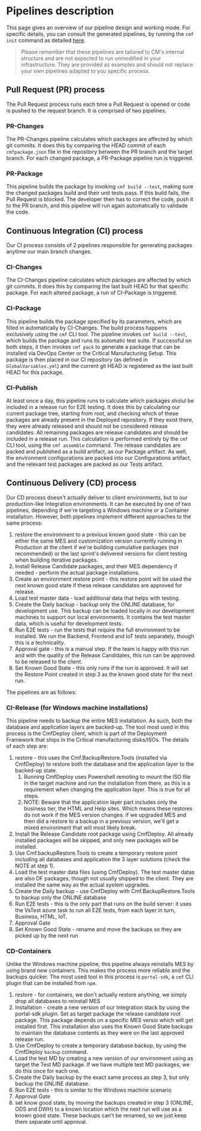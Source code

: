 # Pipelines description
This page gives an overview of our pipeline design and working mode. For specific details, you can consult the generated pipelines, by running the `cmf init` command as detailed [here](./index.md).     
    
> Please remember that these pipelines are tailored to CM's internal structure and are not expected to run unmodified in your infrastructure. They are provided as examples and should not replace your own pipelines adapted to you specific process.

## Pull Request (PR) process
The Pull Request process runs each time a Pull Request is opened or code is pushed to the request branch. It is comprised of two pipelines.

### PR-Changes
The PR-Changes pipeline calculates which packages are affected by which git commits. It does this by comparing the HEAD commit of each `cmfpackage.json` file in the repository between the PR branch and the target branch. For each changed package, a PR-Package pipeline run is triggered.

### PR-Package
This pipeline builds the package by invoking `cmf build --test`, making sure the changed packages build and their unit tests pass. If this build fails, the Pull Request is blocked. The developer then has to correct the code, push it to the PR branch, and this pipeline will run again automatically to validade the code.

## Continuous Integration (CI) process
Our CI process consists of 2 pipelines responsible for generating packages anytime our main branch changes. 

### CI-Changes
The CI-Changes pipeline calculates which packages are affected by which git commits. It does this by comparing the last built HEAD for that specific package. For each altered package, a run of CI-Package is triggered.

### CI-Package
This pipeline builds the package specified by its parameters, which are filled in automatically by CI-Changes.
The build process happens exclusively using the `cmf` CLI tool. The pipeline invokes `cmf build --test`, which builds the package and runs its automatic test suite. If successful on both steps, it then invokes `cmf pack` to generate a package that can be installed via DevOps Center or the Critical Manufacturing Setup. This package is then placed in our CI repository (as defined in `GlobalVariables.yml`) and the current git HEAD is registered as the last built HEAD for this package.

### CI-Publish
At least once a day, this pipeline runs to calculate which packages sholul be included in a release run for E2E testing. 
It does this by calculating our current package tree, starting from root, and checking which of these packages are already present in the Deployed repository. If they exist there, they were already released and should not be considered release candidates. All remaining packages are release candidates and should be included in a release run. This calculation is performed entirely by the `cmf`  CLI tool, using the `cmf assemble` command. 
The release candidates are packed and published as a build artifact, as our Package artifact. As well, the environment configurations are packed into our Configurations artifact, and the relevant test packages are packed as our Tests artifact.

## Continuous Delivery (CD) process
Our CD process doesn't actually deliver to client environments, but to our production-like Integration environments. It can be executed by one of two pipelines, depending if we're targeting a Windows machine or a Container installation. However, both pipelines implement different approaches to the same process:

1. restore the environment to a previous known good state - this can be either the same MES and customization version currently running in Production at the client if we're building cumulative packages (not recommended) or the last sprint's delivered versions for client testing when building iterative packages.
1. Install Release Candidate packages, and their MES dependency if needed - perform the actual package installations.
1. Create an environment restore point - this restore point will be used the next known good state if these release candidates are approved for release.
1. Load test master data - load additional data that helps with testing.
1. Create the Daily backup - backup only the ONLINE database, for development use. This backup can be loaded locally in our development machines to support our local environments. It contains the test master data, which is useful for development tests.
1. Run E2E tests - run the tests that require the full environment to be installed. We run the Backend, Frontend and IoT tests separately, though this is a technicality.
1. Approval gate - this is a manual step. If the team is happy with this run and with the quality of the Release Candidates, this run can be approved to be released to the client. 
1. Set Known Good State - this only runs if the run is approved. It will set the Restore Point created in step 3 as the known good state for the next run.

The pipelines are as follows:

### CI-Release (for Windows machine installations)
This pipeline needs to backup the entire MES installation. As such, both the database and application layers are backed-up. The tool most used in this process is the CmfDeploy client, which is part of the Deployment Framework that ships in the Critical manufacturing disks/ISOs. The details of each step are:

1. restore - this uses the Cmf.BackupRestore.Tools (installed via CmfDeploy) to restore both the database and the application layer to the backed-up state. 
	1. Running CmfDeploy uses Powershell remoting to mount the ISO file in the target machine and run the installation from there, as this is a requirement when changing the application layer. This is true for all steps.
	1. NOTE: Beware that the application layer part includes only the business tier, the HTML and Help sites. Which means these restores do not work if the MES version changes: if we upgraded MES and then did a restore to a backup in a previous version, we'll get a mixed environment that will most likely break.
1. Install the Release Candidate root package using CmfDeploy. All already installed packages will be skipped, and only new packages will be installed.
1. Use Cmf.backupRestore.Tools to create a temporary restore point including all databases and application the 3 layer solutions (check the NOTE at step 1).
1. Load the test master data files (using CmfDeploy). The test master datas are also DF packages, though not usually shipped to the client. They are installed the same way as the actual system upgrades.
1. Create the Daily backup - use CmfDeploy with Cmf.BackupRestore.Tools to backup only the ONLINE database
1. Run E2E tests - this is the only part that runs on the build server: it uses the VsTest azure task to run all E2E tests, from each layer in turn, Business, HTML, IoT.
1. Approval Gate
1. Set Known Good State - rename and move the backups so they are picked up by the next run

### CD-Containers
Unlike the Windows machine pipeline, this pipeline always reinstalls MES by using brand new containers. This makes the process more reliable and the backups quicker. The most used tool in this process is `portal-sdk`, a `cmf` CLI plugin that can be installed from `npm`.

1. restore - for containers, we don't actually restore anything, we simply drop all databases to reinstall MES
1. Installation - create a new version of our Integration stack by using the portal-sdk plugin. Set as target package the release candidate root package. This package depends on a specific MES versio which will get installed first. This installation also uses the Known Good State backups to maintain the database contents as they were on the last approved release run.
1. Use CmfDeploy to create a temporary database backup, by using the CmfDeploy `backup` command.
1. Load the test MD by creating a new version of our environment using as target the Test MD package. If we have multiple test MD packages, we do this once for each one.
1. Create the Daily backup by the exact same process as step 3, but only backup the ONLINE database.
1. Run E2E tests - this is similar to the Windows machine scenario
1. Approval Gate
1. set know good state, by moving the backups created in step 3 (ONLINE, ODS and DWH) to a known location which the next run will use as a known good state. These backups can't be renamed, so we just keep them separate until approval.